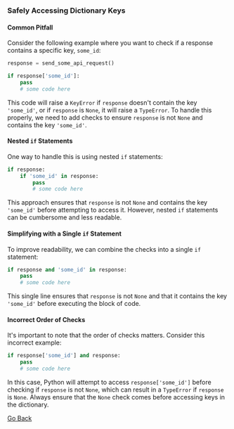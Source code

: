 ### Safely Accessing Dictionary Keys

#### Common Pitfall

Consider the following example where you want to check if a response contains a specific key, `some_id`:

```python
response = send_some_api_request()

if response['some_id']:
    pass
    # some code here
```

This code will raise a `KeyError` if `response` doesn't contain the key `'some_id'`, or if `response` is `None`, it will raise a `TypeError`. To handle this properly, we need to add checks to ensure `response` is not `None` and contains the key `'some_id'`.

#### Nested `if` Statements

One way to handle this is using nested `if` statements:

```python
if response:
    if 'some_id' in response:
        pass
        # some code here
```

This approach ensures that `response` is not `None` and contains the key `'some_id'` before attempting to access it. However, nested `if` statements can be cumbersome and less readable.

#### Simplifying with a Single `if` Statement

To improve readability, we can combine the checks into a single `if` statement:

```python
if response and 'some_id' in response:
    pass
    # some code here
```

This single line ensures that `response` is not `None` and that it contains the key `'some_id'` before executing the block of code.

#### Incorrect Order of Checks

It's important to note that the order of checks matters. Consider this incorrect example:

```python
if response['some_id'] and response:
    pass
    # some code here
```

In this case, Python will attempt to access `response['some_id']` before checking if `response` is not `None`, which can result in a `TypeError` if `response` is `None`. Always ensure that the `None` check comes before accessing keys in the dictionary.

[Go Back](javascript:history.go(-1))
